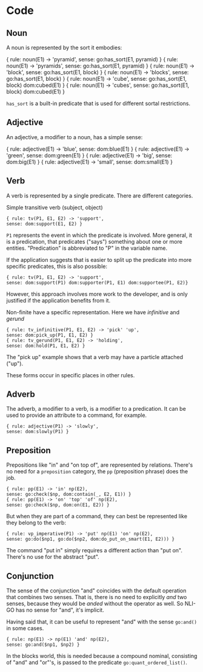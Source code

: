 # Code

## Noun

A noun is represented by the sort it embodies:

{ rule: noun(E1) -> 'pyramid',                                         sense: go:has_sort(E1, pyramid) }
{ rule: noun(E1) -> 'pyramids',                                        sense: go:has_sort(E1, pyramid) }
{ rule: noun(E1) -> 'block',                                           sense: go:has_sort(E1, block) }
{ rule: noun(E1) -> 'blocks',                                          sense: go:has_sort(E1, block) }
{ rule: noun(E1) -> 'cube',                                            sense: go:has_sort(E1, block) dom:cubed(E1) }
{ rule: noun(E1) -> 'cubes',                                           sense: go:has_sort(E1, block) dom:cubed(E1) }

`has_sort` is a built-in predicate that is used for different sortal restrictions.

## Adjective

An adjective, a modifier to a noun, has a simple sense:

{ rule: adjective(E1) -> 'blue',                                       sense: dom:blue(E1) }
{ rule: adjective(E1) -> 'green',                                      sense: dom:green(E1) }
{ rule: adjective(E1) -> 'big',                                        sense: dom:big(E1) }
{ rule: adjective(E1) -> 'small',                                      sense: dom:small(E1) }

## Verb 

A verb is represented by a single predicate. There are different categories.

Simple transitive verb (subject, object)

    { rule: tv(P1, E1, E2) -> 'support',                                   sense: dom:support(E1, E2) }

`P1` represents the event in which the predicate is involved. More general, it is a predication, that predicates ("says") something about one or more entities. "Predication" is abbreviated to "P" in the variable name.

If the application suggests that is easier to split up the predicate into more specific predicates, this is also possible:

    { rule: tv(P1, E1, E2) -> 'support',                               sense: dom:support(P1) dom:supporter(P1, E1) dom:supportee(P1, E2)}

However, this approach involves more work to the developer, and is only justified if the application benefits from it.

Non-finite have a specific representation. Here we have *infinitive* and *gerund*

    { rule: tv_infinitive(P1, E1, E2) -> 'pick' 'up',                  sense: dom:pick_up(P1, E1, E2) }
    { rule: tv_gerund(P1, E1, E2) -> 'holding',                        sense: dom:hold(P1, E1, E2) }

The "pick up" example shows that a verb may have a particle attached ("up").

These forms occur in specific places in other rules.

## Adverb

The adverb, a modifier to a verb, is a modifier to a predication. It can be used to provide an attribute to a command, for example.

    { rule: adjective(P1) -> 'slowly',                                 sense: dom:slowly(P1) }

## Preposition

Prepositions like "in" and "on top of", are represented by relations. There's no need for a `preposition` category, the `pp` (preposition phrase) does the job.

    { rule: pp(E1) -> 'in' np(E2),                                     sense: go:check($np, dom:contain(_, E2, E1)) }
    { rule: pp(E1) -> 'on' 'top' 'of' np(E2),                          sense: go:check($np, dom:on(E1, E2)) }

But when they are part of a command, they can best be represented like they belong to the verb:

    { rule: vp_imperative(P1) -> 'put' np(E1) 'on' np(E2),             sense: go:do($np1, go:do($np2, dom:do_put_on_smart(E1, E2))) }

The command "put in" simply requires a different action than "put on". There's no use for the abstract "put".

## Conjunction

The sense of the conjunction "and" coincides with the default operation that combines two senses. That is, there is no need to explicitly *and* two senses, because they would be *anded* without the operator as well. So NLI-GO has no sense for "and", it's implicit.

Having said that, it can be useful to represent "and" with the sense `go:and()` in some cases.

    { rule: np(E1) -> np(E1) 'and' np(E2),                                 sense: go:and($np1, $np2) }

In the blocks world, this is needed because a compound nominal, consisting of "and" and "or"'s, is passed to the predicate `go:quant_ordered_list()`.